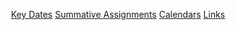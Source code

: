 <p style="text-align:center;">
<a href="KeyDates">Key Dates</a>
<a href="SummativeAssignments">Summative Assignments</a>
<a href="calendar">Calendars</a>
<a href="links">Links</a>
</p>

